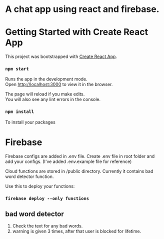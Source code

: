 # A chat app using react and firebase.

# Getting Started with Create React App

This project was bootstrapped with [Create React App](https://github.com/facebook/create-react-app).

### `npm start`

Runs the app in the development mode.\
Open [http://localhost:3000](http://localhost:3000) to view it in the browser.

The page will reload if you make edits.\
You will also see any lint errors in the console.

### `npm install`

To install your packages

# Firebase

Firebase configs are added in .env file.
Create .env file in root folder and add your configs. (I've added .env.example file for reference)

Cloud functions are stored in /public directory. Currently it contains bad word detector function.

Use this to deploy your functions:

### `firebase deploy --only functions`

## bad word detector

1. Check the text for any bad words.
2. warning is given 3 times, after that user is blocked for lifetime.
